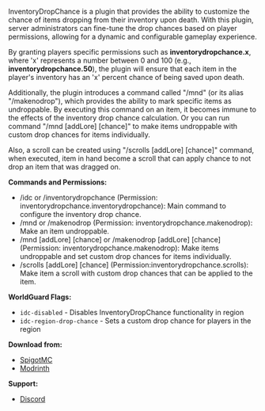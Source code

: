 InventoryDropChance is a plugin that provides the ability to customize the chance of items dropping from their inventory upon death. With this plugin, server administrators can fine-tune the drop chances based on player permissions, allowing for a dynamic and configurable gameplay experience.

By granting players specific permissions such as **inventorydropchance.x**, where 'x' represents a number between 0 and 100 (e.g., **inventorydropchance.50**), the plugin will ensure that each item in the player's inventory has an 'x' percent chance of being saved upon death.

Additionally, the plugin introduces a command called "/mnd" (or its alias "/makenodrop"), which provides the ability to mark specific items as undroppable. By executing this command on an item, it becomes immune to the effects of the inventory drop chance calculation. Or you can run command "/mnd [addLore] [chance]" to make items undroppable with custom drop chances for items individually.

Also, a scroll can be created using "/scrolls [addLore] [chance]" command, when executed, item in hand become a scroll that can apply chance to not drop an item that was dragged on.

**Commands and Permissions:**
- /idc or /inventorydropchance (Permission: inventorydropchance.inventorydropchance): Main command to configure the inventory drop chance.
- /mnd or /makenodrop (Permission: inventorydropchance.makenodrop): Make an item undroppable.
- /mnd [addLore] [chance] or /makenodrop [addLore] [chance] (Permission: inventorydropchance.makenodrop): Make items undroppable and set custom drop chances for items individually.
- /scrolls [addLore] [chance] (Permission:inventorydropchance.scrolls): Make item a scroll with custom drop chances that can be applied to the item.

**WorldGuard Flags:**
- `idc-disabled` - Disables InventoryDropChance functionality in region
- `idc-region-drop-chance` - Sets a custom drop chance for players in the region

**Download from:**
- [SpigotMC](https://www.spigotmc.org/resources/inventorydropchance.110836/)
- [Modrinth](https://modrinth.com/plugin/inventorydropchance)

**Support:**
- [Discord](https://discord.gg/AFrDuzEre6)